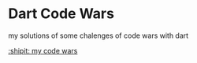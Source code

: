 # Dart Code Wars

my solutions of some chalenges of code wars with dart

[:shipit: my code wars](https://www.codewars.com/users/nicolaskruger)
